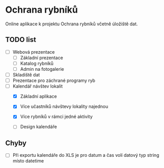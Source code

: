 # Ochrana rybníků

Online aplikace k projektu Ochrana rybníků včetně úložiště dat.

## TODO list
- [ ] Webová prezentace
    - [ ] Základní prezentace
    - [ ] Katalog rybníků
    - [ ] Admin na fotogalerie
- [ ] Skladiště dat
- [ ] Prezentace pro záchrané programy ryb
- [ ] Kalendář návštev lokalit
    - [x] Základní aplikace
    - [x] Více učastníků návštevy lokality najednou
    - [x] Více rybníků v rámci jedné aktivity
    - [ ] Design kalendáře


## Chyby
- [ ] Při exportu kalendáře do XLS je pro datum a čas volí datový typ string místo datetime
